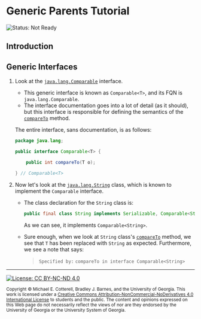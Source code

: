 # Generic Parents Tutorial

![Status: Not Ready](https://img.shields.io/badge/Status-Not%20Ready-red.svg)

## Introduction

## Generic Interfaces

1. Look at the [`java.lang.Comparable`](https://docs.oracle.com/en/java/javase/17/docs/api/java.base/java/lang/Comparable.html)
   interface. 
   
   * This generic interface is known as `Comparable<T>`, and its FQN is `java.lang.Comparable`.
   * The interface documentation goes into a lot of detail (as it should), but this interface 
     is responsible for defining the semantics of the 
     [`compareTo`](https://docs.oracle.com/en/java/javase/17/docs/api/java.base/java/lang/Comparable.html#compareTo-T-)
     method. 
     
   The entire interface, sans documentation, is as follows:

   ```java
   package java.lang;
   
   public interface Comparable<T> {

       public int compareTo(T o);

   } // Comparable<T>
   ```
   
1. Now let's look at the [`java.lang.String`](https://docs.oracle.com/en/java/javase/17/docs/api/java.base/java/lang/String.html)
   class, which is known to implement the `Comparable` interface. 
   
   * The class declaration for the `String` class is:
   
     ```java
     public final class String implements Serializable, Comparable<String>, CharSequence
     ```
     
     As we can see, it implements `Comparable<String>`.
     
   * Sure enough, when we look at `String` class's 
     [`compareTo`](https://docs.oracle.com/en/java/javase/17/docs/api/java.base/java/lang/String.html#compareTo-java.lang.String-) 
     method, we see that `T` has been replaced with `String` as expected. Furthermore,
     we see a note that says:
     
     > `Specified by:`
     > `compareTo in interface Comparable<String>`
     




<hr/>

[![License: CC BY-NC-ND 4.0](https://img.shields.io/badge/License-CC%20BY--NC--ND%204.0-lightgrey.svg)](http://creativecommons.org/licenses/by-nc-nd/4.0/)

<small>
Copyright &copy; Michael E. Cotterell, Bradley J. Barnes, and the University of Georgia.
This work is licensed under a <a rel="license" href="http://creativecommons.org/licenses/by-nc-nd/4.0/">Creative Commons Attribution-NonCommercial-NoDerivatives 4.0 International License</a> to students and the public.
The content and opinions expressed on this Web page do not necessarily reflect the views of nor are they endorsed by the University of Georgia or the University System of Georgia.
</small>
